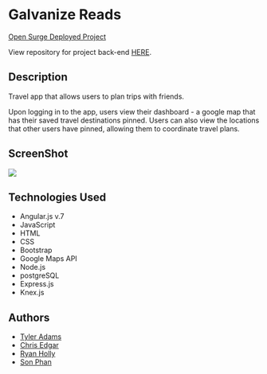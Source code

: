 # Galvanize Reads

[Open Surge Deployed Project](http://my-passport-app.surge.sh/)

View repository for project back-end [HERE](https://github.com/Ryanholly3/passport-app-api).

## Description
Travel app that allows users to plan trips with friends.

Upon logging in to the app, users view their dashboard - a google map that has their saved travel destinations pinned. Users can also view the locations that other users have pinned, allowing them to coordinate travel plans.

## ScreenShot
![](/src/assets/img/ScreenShot.jpg)

## Technologies Used
* Angular.js v.7
* JavaScript
* HTML
* CSS
* Bootstrap
* Google Maps API
* Node.js
* postgreSQL
* Express.js
* Knex.js

## Authors
* [Tyler Adams](https://github.com/tadams9145)
* [Chris Edgar](https://github.com/verzetem)
* [Ryan Holly](https://github.com/Ryanholly3)
* [Son Phan](https://github.com/svphan1)
